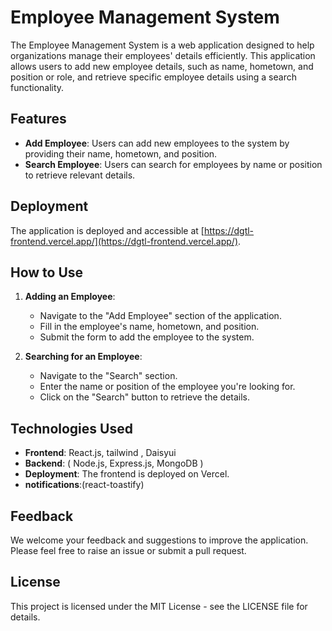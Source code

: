 # Employee Management System

The Employee Management System is a web application designed to help organizations manage their employees' details efficiently. This application allows users to add new employee details, such as name, hometown, and position or role, and retrieve specific employee details using a search functionality.

## Features

- **Add Employee**: Users can add new employees to the system by providing their name, hometown, and position.
- **Search Employee**: Users can search for employees by name or position to retrieve relevant details.

## Deployment

The application is deployed and accessible at [https://dgtl-frontend.vercel.app/](https://dgtl-frontend.vercel.app/).

## How to Use

1. **Adding an Employee**:
   - Navigate to the "Add Employee" section of the application.
   - Fill in the employee's name, hometown, and position.
   - Submit the form to add the employee to the system.

2. **Searching for an Employee**:
   - Navigate to the "Search" section.
   - Enter the name or position of the employee you're looking for.
   - Click on the "Search" button to retrieve the details.

## Technologies Used

- **Frontend**: React.js, tailwind , Daisyui
- **Backend**: ( Node.js, Express.js, MongoDB )
- **Deployment**: The frontend is deployed on Vercel.
- **notifications**:(react-toastify)

## Feedback

We welcome your feedback and suggestions to improve the application. Please feel free to raise an issue or submit a pull request.

## License

This project is licensed under the MIT License - see the LICENSE file for details.
